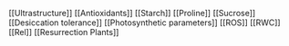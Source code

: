 [[Ultrastructure]]
[[Antioxidants]]
[[Starch]]
[[Proline]]
[[Sucrose]]
[[Desiccation tolerance]]
[[Photosynthetic parameters]]
[[ROS]]
[[RWC]]
[[Rel]]
[[Resurrection Plants]]

